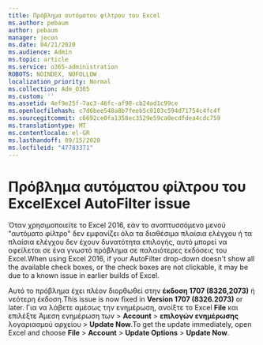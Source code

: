 ```yaml
---
title: Πρόβλημα αυτόματου φίλτρου του Excel
ms.author: pebaum
author: pebaum
manager: jecon
ms.date: 04/21/2020
ms.audience: Admin
ms.topic: article
ms.service: o365-administration
ROBOTS: NOINDEX, NOFOLLOW
localization_priority: Normal
ms.collection: Adm_O365
ms.custom: ''
ms.assetid: 4ef9e25f-7ac3-46fc-af90-cb24ad1c99ce
ms.openlocfilehash: c7d6bee548a8b7feeb5c9103c594d71754c4fc4f
ms.sourcegitcommit: c6692ce0fa1358ec3529e59ca0ecdfdea4cdc759
ms.translationtype: MT
ms.contentlocale: el-GR
ms.lasthandoff: 09/15/2020
ms.locfileid: "47783371"
---
```

# <a name="excel-autofilter-issue"></a><span data-ttu-id="1de0f-102">Πρόβλημα αυτόματου φίλτρου του Excel</span><span class="sxs-lookup"><span data-stu-id="1de0f-102">Excel AutoFilter issue</span></span>

<span data-ttu-id="1de0f-103">Όταν χρησιμοποιείτε το Excel 2016, εάν το αναπτυσσόμενο μενού "αυτόματο φίλτρο" δεν εμφανίζει όλα τα διαθέσιμα πλαίσια ελέγχου ή τα πλαίσια ελέγχου δεν έχουν δυνατότητα επιλογής, αυτό μπορεί να οφείλεται σε ένα γνωστό πρόβλημα σε παλαιότερες εκδόσεις του Excel.</span><span class="sxs-lookup"><span data-stu-id="1de0f-103">When using Excel 2016, if your AutoFilter drop-down doesn't show all the available check boxes, or the check boxes are not clickable, it may be due to a known issue in earlier builds of Excel.</span></span> 
  
<span data-ttu-id="1de0f-104">Αυτό το πρόβλημα έχει πλέον διορθωθεί στην **έκδοση 1707 (8326,2073)** ή νεότερη έκδοση.</span><span class="sxs-lookup"><span data-stu-id="1de0f-104">This issue is now fixed in **Version 1707 (8326.2073)** or later.</span></span> <span data-ttu-id="1de0f-105">Για να λάβετε αμέσως την ενημέρωση, ανοίξτε το Excel **File** και επιλέξτε Άμεση ενημέρωση των \> **Account** \> **επιλογών ενημέρωσης** λογαριασμού αρχείου \> **Update Now**.</span><span class="sxs-lookup"><span data-stu-id="1de0f-105">To get the update immediately, open Excel and choose **File** \> **Account** \> **Update Options** \> **Update Now**.</span></span>
  

